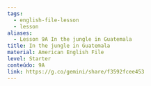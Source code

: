 ```yaml
---
tags:
  - english-file-lesson
  - lesson
aliases:
  - Lesson 9A In the jungle in Guatemala
title: In the jungle in Guatemala
material: American English File
level: Starter
conteúdo: 9A
link: https://g.co/gemini/share/f3592fcee453
---
```

